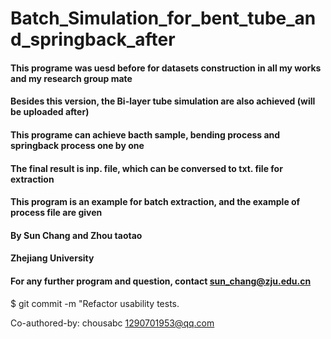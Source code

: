 # Batch_Simulation_for_bent_tube_and_springback_after

#### This programe was uesd before for datasets construction in all my works and my research group mate
#### Besides this version, the Bi-layer tube simulation are also achieved (will be uploaded after)

#### This programe can achieve bacth sample, bending process and springback process one by one 
#### The final result is inp. file, which can be conversed to txt. file for extraction

#### This program is an example for batch extraction, and the example of process file are given

#### By Sun Chang and Zhou taotao
#### Zhejiang University
#### For any further program and question, contact sun_chang@zju.edu.cn


$ git commit -m "Refactor usability tests.
>
>
Co-authored-by: chousabc <1290701953@qq.com>
